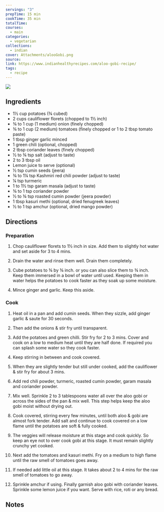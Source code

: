 ```yaml
---
servings: "3"
prepTime: 15 min
cookTime: 35 min
totalTime:
courses:
  - main
categories:
  - vegetarian
collections:
  - indian
cover: Attachments/alooGobi.png
source:
link: https://www.indianhealthyrecipes.com/aloo-gobi-recipe/
tags:
  - recipe
---
```


![](Extras/Attachments/alooGobi.png)


## Ingredients

- 1½ cup potatoes (¾ cubed)
- 2 cups cauliflower florets (chopped to 1½ inch)
- ¾ to 1 cup (1 medium) onion (finely chopped)
- ¾ to 1 cup (2 medium) tomatoes (finely chopped or 1 to 2 tbsp tomato paste)
- 1 tbsp ginger garlic minced
- 1 green chili (optional, chopped)
- 2 tbsp coriander leaves (finely chopped)
- ½ to ¾ tsp salt (adjust to taste)
- 2 to 3 tbsp oil
- Lemon juice to serve (optional)
- ½ tsp cumin seeds (jeera)
- ¾ to 1¼ tsp Kashmiri red chili powder (adjust to taste)
- ¼ tsp turmeric
- 1 to 1½ tsp garam masala (adjust to taste)
- ¾ to 1 tsp coriander powder
- ½ to ¾ tsp roasted cumin powder (jeera powder)
- 1 tbsp kasuri methi (optional, dried fenugreek leaves)
- ½ to 1 tsp amchur (optional, dried mango powder)


## Directions

### Preparation

1. Chop cauliflower florets to 1½ inch in size. Add them to slightly hot water and set aside for 3 to 4 mins.

2. Drain the water and rinse them well. Drain them completely.

3. Cube potatoes to ¾ by ¾ inch. or you can also slice them to ¾ inch. Keep them immersed in a bowl of water until used. Keeping them in water helps the potatoes to cook faster as they soak up some moisture.

4. Mince ginger and garlic. Keep this aside.

### Cook

1. Heat oil in a pan and add cumin seeds. When they sizzle, add ginger garlic & saute for 30 seconds.

2. Then add the onions & stir fry until transparent.

3. Add the potatoes and green chilli. Stir fry for 2 to 3 mins. Cover and cook on a low to medium heat until they are half done. If required you can splash some water so they cook faster.

4.  Keep stirring in between and cook covered.

5. When they are slightly tender but still under cooked, add the cauliflower & stir fry for about 3 mins.

6. Add red chili powder, turmeric, roasted cumin powder, garam masala and coriander powder.

7. Mix well. Sprinkle 2 to 3 tablespoons water all over the aloo gobi or across the sides of the pan & mix well. This step helps keep the aloo gobi moist without drying out.

8. Cook covered, stirring every few minutes, until both aloo & gobi are almost fork tender. Add salt and continue to cook covered on a low flame until the potatoes are soft & fully cooked.

9. The veggies will release moisture at this stage and cook quickly. So keep an eye not to over cook gobi at this stage. It must remain slightly crunchy yet cooked.

10. Next add the tomatoes and kasuri methi. Fry on a medium to high flame until the raw smell of tomatoes goes away.

11. If needed add little oil at this stage. It takes about 2 to 4 mins for the raw smell of tomatoes to go away.

12. Sprinkle amchur if using. Finally garnish aloo gobi with coriander leaves. Sprinkle some lemon juice if you want. Serve with rice, roti or any bread.


## Notes